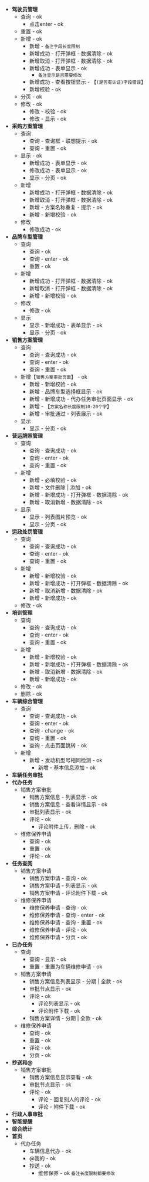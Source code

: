 - **驾驶员管理**
  - 查询 - ok
    - 点击enter - ok
  - 重置 - ok
  - 新增 - ok
    - 新增 - `备注字段长度限制`
    - 新增成功 - 打开弹框 - 数据清除 - ok
    - 新增取消 - 打开弹框 - 数据清除 - ok
    - 新增成功 - 表单显示 - ok
      - `备注显示是否需要修改`
    - 新增成功 - 查看按钮显示 - 【`(是否有认证)字段错误`】
    - 新增校验 - ok
  - 分页 - ok
  - 修改 - ok
    - 修改 - 校验 - ok
    - 修改 - 显示 - ok
- **采购方案管理**
  - 查询
    - 查询 - 查询框 - 联想提示 - ok
    - 查询 - 重置 - ok
  - 显示 - ok
    - 新增成功 - 表单显示 - ok
    - 修改成功 - 表单显示 - ok
    - 显示 - 分页 - ok
  - 新增
    - 新增成功 - 打开弹框 - 数据清除 - ok
    - 新增取消 - 打开弹框 - 数据清除 - ok
    - 新增 - 方案名称重复 - 提示 - ok
    - 新增 - 新增校验 - ok
  - 修改
    - 修改成功 - ok
- **品牌车型管理**
  - 查询
    - 查询 - ok
    - 查询 - enter - ok
    - 重置 - ok
  - 新增
    - 新增成功 - 打开弹框 - 数据清除 - ok
    - 新增取消 - 打开弹框 - 数据清除 - ok
    - 新增 - 新增校验 - ok
  - 修改
    - 修改 - ok
  - 显示
    - 显示 - 新增成功 - 表单显示 - ok
    - 显示 - 分页 - ok
- **销售方案管理**
  - 查询
    - 查询 - 查询成功 - ok
    - 查询 - enter - ok
    - 查询 - 重置 - ok
  - 新增【`销售方案审批页面`】 - ok
    - 新增 - 新增校验 - ok
    - 新增 - 品牌车型选择框显示 - ok
    - 新增 - 新增成功 - 代办任务审批页面显示 - ok
    - 新增 - 【`方案名称长度限制10-20个字`】
    - 新增 - 审批通过 - 列表展示 - ok
  - 显示
    - 显示 - 分页 - ok
- **营运牌照管理**
  - 查询
    - 查询 - 查询成功 - ok
    - 查询 - enter - ok
    - 查询 - 重置 - ok
  - 新增
    - 新增 - 必填校验 - ok
    - 新增 - 文件删除 | 添加 - ok
    - 新增 - 新增成功 - 打开弹框 - 数据清除 - ok
    - 新增 - 取消新增 - 数据清除 - ok
  - 显示
    - 显示 - 列表图片预览 - ok
    - 显示 - 分页 - ok
- **运政处罚管理**
  - 查询
    - 查询 - 查询成功 - ok
    - 查询 - enter - ok
    - 查询 - 重置 - ok
  - 新增
    - 新增 - 新增校验 - ok
    - 新增 - 新增成功 - 打开弹框 - 数据清除 - ok
    - 新增 - 取消新增 - 数据清除 - ok
    - 新增 - 新增成功 - ok
  - 修改 - ok
- **培训管理**
  - 查询
    - 查询 - 查询成功 - ok
    - 查询 - enter - ok
    - 查询 - 重置 - ok
  - 新增
    - 新增 - 新增校验 - ok
    - 新增 - 新增成功 - 打开弹框 - 数据清除 - ok
    - 新增 - 取消新增 - 数据清除 - ok
    - 新增 - 新增成功 - ok
  - 修改 - ok
  - 删除 - ok
- **车辆综合管理**
  - 查询
    - 查询 - 查询成功 - ok
    - 查询 - enter - ok
    - 查询 - change - ok
    - 查询 - 重置 - ok
    - 查询 - 点击页面跳转 - ok
  - 新增
    - 新增 - 发动机型号相同检测 - ok
        - 新增 - 基本信息添加 - ok
- **车辆任务审批**
- **代办任务**
  - 销售方案审批
    - 销售方案信息 - 列表显示 - ok
    - 销售方案信息 - 查看详情显示 - ok
    - 审批列表显示 - ok
    - 评论 - ok
      - 评论附件上传，删除 - ok
  - 维修保养申请
    - 查询 - ok
    - 重置 - ok
    - 评论 - ok
- **任务查阅**
  - 销售方案申请
    - 销售方案申请 - 查询 - ok
    - 销售方案申请 - 列表显示 - ok
    - 销售方案申请 - 评论附件下载 - ok
  - 维修保养申请
    - 维修保养申请 - 查询 - ok
    - 维修保养申请 - 查询 - enter - ok
    - 维修保养申请 - 查询 - 重置 - ok 
    - 维修保养申请 - 评论 - ok
    - 维修保养申请 - 分页 - ok
- **已办任务**
  - 查询
    - 查询 - 显示 - ok
    - 重置 - 重置为车辆维修申请 - ok
  - 销售方案申请
    - 销售方案信息列表显示 - 分期 | 全款 - ok
    - 审批节点显示 - ok
    - 评论 - ok
      - 评论列表显示 - ok
      - 评论附件下载 - ok
    - 销售方案详情 - 分期 | 全款 - ok
  - 维修保养申请
    - 查询 - ok
    - 重置 - ok
    - 评论 - ok
    - 分页 - ok
- **抄送和@**
  - 销售方案审批
    - 销售方案信息显示查看 - ok
    - 审批节点显示 - ok
    - 评论 - ok
      - 评论 - 回复别人的评论 - ok
      - 评论 - 附件下载 - ok
- **行政人事审批**
- **智能提醒**
- **综合统计**
- **首页**
  - 代办任务
    - 车辆信息代办 - ok
    - @我的 - ok
    - 抄送 - ok
      - 维修保养 - ok
`备注长度限制都要修改`